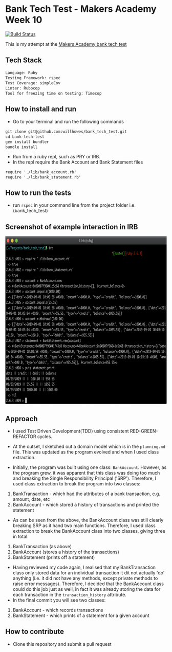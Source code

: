 # Bank Tech Test - Makers Academy Week 10
[![Build Status](https://travis-ci.org/willhowes/bank_tech_test.svg?branch=master)](https://travis-ci.org/willhowes/bank_tech_test)

This is my attempt at the [Makers Academy bank tech test](https://github.com/makersacademy/course/blob/master/individual_challenges/bank_tech_test.md)

## Tech Stack
```
Language: Ruby
Testing Framework: rspec
Test Coverage: simpleCov
Linter: Rubocop
Tool for freezing time on testing: Timecop
```

## How to install and run
* Go to your terminal and run the following commands
```
git clone git@github.com:willhowes/bank_tech_test.git
cd bank-tech-test
gem install bundler
bundle install
```
* Run from a ruby repl, such as PRY or IRB.
* In the repl require the Bank Account and Bank Statement files
```
require './lib/bank_account.rb'
require './lib/bank_statement.rb'
```
## How to run the tests
* run ```rspec``` in your command line from the project folder i.e. (bank_tech_test)

## Screenshot of example interaction in IRB
<img src="./images/Screenshot 2019-09-01 at 10.04.17.png" width="786" height="522">  

## Approach
* I used Test Driven Development(TDD) using consistent RED-GREEN-REFACTOR cycles.

* At the outset, I sketched out a domain model which is in the ```planning.md``` file. This was updated as the program evolved and when I used class extraction.

* Initially, the program was built using one class: ```BankAccount```. However, as the program grew, it was apparent that this class was doing too much and breaking the Single Responsibility Principal ('SRP'). Therefore, I used class extraction to break the program into two classes:
1. BankTransaction - which had the attributes of a bank transaction, e.g. amount, date, etc
2. BankAccount - which stored a history of transactions and printed the statement

* As can be seen from the above, the BankAccount class was still clearly breaking SRP as it hand two main functions. Therefore, I used class extraction to break the BankAccount class into two classes, giving three in total:

1. BankTransaction (as above)
2. BankAccount (stores a history of the transactions)
3. BankStatement (prints off a statement)

* Having reviewed my code again, I realised that my BankTransaction class only stored data for an individual transaction it dit not actually 'do' anything (i.e. it did not have any methods, except private methods to raise error messages). Therefore, I decided that the BankAccount class could do this job just as well, in fact it was already storing the data for each transaction in the ```transaction_history``` attribute.
* In the final commit you will see two classes:

1. BankAccount - which records transactions
2. BankStatement - which prints of a statement for a given account

## How to contribute
* Clone this repository and submit a pull request
